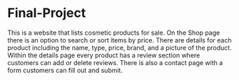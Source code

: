 # Final-Project

This is a website that lists cosmetic products for sale. On the Shop page there is an option to search or sort items by price. There are details for each product including the name, type, price, brand, and a picture of the product.  Within the details page every product has a review section where customers can add or delete reviews. There is also a contact page with a form customers can fill out and submit.